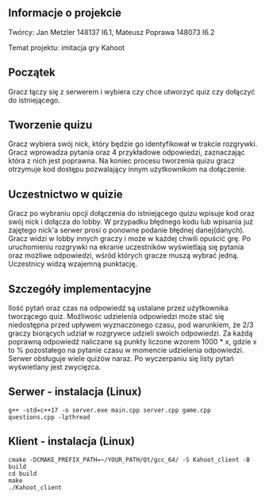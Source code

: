 ## Informacje o projekcie
Twórcy: Jan Metzler 148137 I6.1, Mateusz Poprawa 148073 I6.2

Temat projektu: imitacja gry Kahoot 


## Początek
Gracz łączy się z serwerem i wybiera czy chce utworzyć quiz czy dołączyć do istniejącego.

## Tworzenie quizu
Gracz wybiera swój nick, który będzie go identyfikował w trakcie rozgrywki.
Gracz wprowadza pytania oraz 4 przykładowe odpowiedzi, zaznaczając która z nich jest poprawna.
Na koniec procesu tworzenia quizu gracz otrzymuje kod dostępu pozwalający innym użytkownikom na dołączenie.

## Uczestnictwo w quizie
Gracz po wybraniu opcji dołączenia do istniejącego quizu wpisuje kod oraz swój nick i dołącza do lobby. 
W przypadku błędnego kodu lub wpisania już zajętego nick'a serwer prosi o ponowne podanie błędnej danej(danych).  
Gracz widzi w lobby innych graczy i może w każdej chwili opuścić grę.
Po uruchomieniu rozgrywki na ekranie uczestników wyświetlają się pytania oraz możliwe odpowiedzi, wśród których gracze muszą wybrać jedną.
Uczestnicy widzą wzajemną punktację. 

## Szczegóły implementacyjne
Ilość pytań oraz czas na odpowiedź są ustalane przez użytkownika tworzącego quiz. Możliwośc udzielenia odpowiedzi może stać się niedostępna przed upływem wyznaczonego czasu, pod warunkiem, że 2/3 graczy biorących udział w rozgrywce udzieli swoich odpowiedzi. 
Za każdą poprawną odpowiedź naliczane są punkty liczone wzorem 1000 * x, gdzie x to % pozostałego na pytanie czasu w momencie udzielenia odpowiedzi.
Serwer obsługuje wiele quizów naraz. 
Po wyczerpaniu się listy pytań wyświetlany jest zwycięzca.

## Serwer - instalacja (Linux)
```
g++ -std=c++17 -o server.exe main.cpp server.cpp game.cpp questions.cpp -lpthread
```

## Klient - instalacja (Linux)
```
cmake -DCMAKE_PREFIX_PATH=~/YOUR_PATH/Qt/gcc_64/ -S Kahoot_client -B build
cd build
make
./Kahoot_client
```
